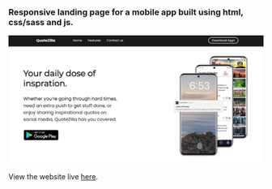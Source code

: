 <h3> Responsive landing page for a mobile app built using html, css/sass and js. </h3>

<p align="center">
  <img src="screenshot.PNG" width="1080" title="website screenshot" >
</p>

 View the website live <a href="https://unruffled-mayer-224dc0.netlify.app/"  target="_blank">here</a>.
